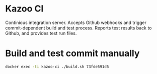 # Kazoo CI

Continious integration server.
Accepts Github webhooks and trigger commit-dependent build and test process.
Reports test results back to Github, and provides test run files.

# Build and test commit manually

```sh
docker exec -ti kazoo-ci ./build.sh 73fde591d5
```
